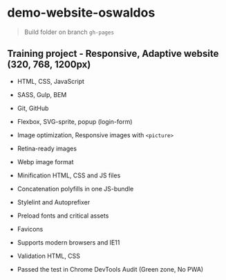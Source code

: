 # demo-website-oswaldos

> Build folder on branch `gh-pages`

## Training project - Responsive, Adaptive website (320, 768, 1200px)

- HTML, CSS, JavaScript

- SASS, Gulp, BEM

- Git, GitHub

- Flexbox, SVG-sprite, popup (login-form)

- Image optimization, Responsive images with `<picture>`

- Retina-ready images

- Webp image format

- Minification HTML, CSS and JS files

- Concatenation polyfills in one JS-bundle

- Stylelint and Autoprefixer

- Preload fonts and critical assets

- Favicons

- Supports modern browsers and IE11

- Validation HTML, CSS

- Passed the test in Chrome DevTools Audit (Green zone, No PWA)
